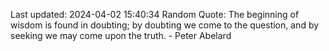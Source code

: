 Last updated: 2024-04-02 15:40:34
Random Quote: The beginning of wisdom is found in doubting; by doubting we come to the question, and by seeking we may come upon the truth. - Peter Abelard